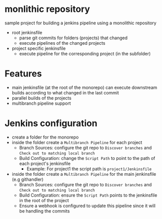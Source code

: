 # monlithic repository
sample project for building a jenkins pipeline using a monolithic repository

- root jenkinsfile 
    - parse git commits for folders (projects) that changed
    - execute pipelines of the changed projects
- project specific jenkinsfile
    - execute pipeline for the corresponding project (in the subfolder)

# Features
- main jenkinsfile (at the root of the monorepo) can execute downstream builds according to what changed in the last commit
- parallel builds of the projects
- multibranch pipeline support

# Jenkins configuration
- create a folder for the monorepo
- inside the folder create a `Multibranch Pipeline` for each project
    - Branch Sources: configure the git repo to `Discover branches` and `Check out to matching local branch`
    - Build Configuration: change the `Script Path` to point to the path of each project's jenkinsfile
        - Example: For project1 the script path is `project1/Jenkinsfile`
- inside the folder create a `Multibranch Pipeline` for the main jenkinsfile (e.g githandler)
    - Branch Sources: configure the git repo to `Discover branches` and `Check out to matching local branch`
    - Build Configuration: ensure the `Script Path` points to the jenkinsfile in the root of the project
    - Ensure a webhook is configured to update this pipeline since it will be handling the commits

